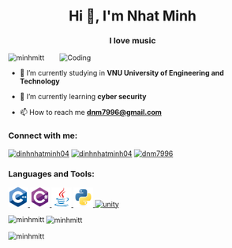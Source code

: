 <h1 align="center">Hi 👋, I'm Nhat Minh</h1>
<h3 align="center">I love music</h3>
<img align="right" alt="Coding" width="400" src="https://media4.giphy.com/media/v1.Y2lkPTc5MGI3NjExMjYwNzdlNzhkYzNhZmQ3MDdlMmMxODlhN2MyMTIzMDZlNTJlYWIyZSZjdD1z/8FAM2viIuP2UpGjEwT/giphy.gif">

<p align="left"> <img src="https://komarev.com/ghpvc/?username=minhmitt&label=Profile%20views&color=0e75b6&style=flat" alt="minhmitt" /> </p>

- 🔭 I’m currently studying in **VNU University of Engineering and Technology**

- 🌱 I’m currently learning **cyber security**

- 📫 How to reach me **dnm7996@gmail.com**

<h3 align="left">Connect with me:</h3>
<p align="left">
<a href="https://fb.com/dinhnhatminh04" target="blank"><img align="center" src="https://raw.githubusercontent.com/rahuldkjain/github-profile-readme-generator/master/src/images/icons/Social/facebook.svg" alt="dinhnhatminh04" height="30" width="40" /></a>
<a href="https://instagram.com/dinhnhatminh04" target="blank"><img align="center" src="https://raw.githubusercontent.com/rahuldkjain/github-profile-readme-generator/master/src/images/icons/Social/instagram.svg" alt="dinhnhatminh04" height="30" width="40" /></a>
<a href="https://www.hackerrank.com/dnm7996" target="blank"><img align="center" src="https://raw.githubusercontent.com/rahuldkjain/github-profile-readme-generator/master/src/images/icons/Social/hackerrank.svg" alt="dnm7996" height="30" width="40" /></a>
</p>

<h3 align="left">Languages and Tools:</h3>
<p align="left"> <a href="https://www.w3schools.com/cpp/" target="_blank" rel="noreferrer"> <img src="https://raw.githubusercontent.com/devicons/devicon/master/icons/cplusplus/cplusplus-original.svg" alt="cplusplus" width="40" height="40"/> </a> <a href="https://www.w3schools.com/cs/" target="_blank" rel="noreferrer"> <img src="https://raw.githubusercontent.com/devicons/devicon/master/icons/csharp/csharp-original.svg" alt="csharp" width="40" height="40"/> </a> <a href="https://www.java.com" target="_blank" rel="noreferrer"> <img src="https://raw.githubusercontent.com/devicons/devicon/master/icons/java/java-original.svg" alt="java" width="40" height="40"/> </a> <a href="https://www.python.org" target="_blank" rel="noreferrer"> <img src="https://raw.githubusercontent.com/devicons/devicon/master/icons/python/python-original.svg" alt="python" width="40" height="40"/> </a> <a href="https://unity.com/" target="_blank" rel="noreferrer"> <img src="https://www.vectorlogo.zone/logos/unity3d/unity3d-icon.svg" alt="unity" width="40" height="40"/> </a> </p>

<p><img align="left" src="https://github-readme-stats.vercel.app/api/top-langs?username=minhmitt&show_icons=true&locale=en&layout=compact" alt="minhmitt" /></p>

<p>&nbsp;<img align="center" src="https://github-readme-stats.vercel.app/api?username=minhmitt&show_icons=true&locale=en" alt="minhmitt" /></p>

<p><img align="center" src="https://github-readme-streak-stats.herokuapp.com/?user=minhmitt&" alt="minhmitt" /></p>
